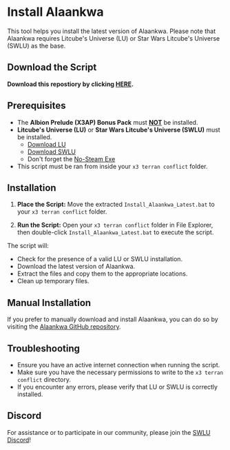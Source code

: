 # Install Alaankwa

This tool helps you install the latest version of Alaankwa. Please note that Alaankwa requires Litcube's Universe (LU) or Star Wars Litcube's Universe (SWLU) as the base. 

## Download the Script
   **Download this repostiory by clicking [HERE](https://github.com/temetvince/alaankwa-installer/archive/refs/heads/main.zip "The equivalent of clicking the Code button then Download ZIP").**

## Prerequisites
- The **Albion Prelude (X3AP) Bonus Pack** must <ins>**NOT**</ins> be installed.
- **Litcube's Universe (LU)** or **Star Wars Litcube's Universe (SWLU)** must be installed.
    - [Download LU](https://www.x3collective.com/lu-setup/lu-downloads/)
    - [Download SWLU](https://www.moddb.com/mods/star-wars-lu-swlu/downloads)
    - Don't forget the [No-Steam Exe](https://www.egosoft.com/download/x3ap/bonus_en.php)
- This script must be ran from inside your `x3 terran conflict` folder.

## Installation
1. **Place the Script:**
   Move the extracted `Install_Alaankwa_Latest.bat` to your `x3 terran conflict` folder.

2. **Run the Script:**
   Open your `x3 terran conflict` folder in File Explorer, then double-click `Install_Alaankwa_Latest.bat` to execute the script.

The script will:
- Check for the presence of a valid LU or SWLU installation.
- Download the latest version of Alaankwa.
- Extract the files and copy them to the appropriate locations.
- Clean up temporary files.

## Manual Installation

If you prefer to manually download and install Alaankwa, you can do so by visiting the [Alaankwa GitHub repository](https://github.com/temetvince/alaankwa).

## Troubleshooting

- Ensure you have an active internet connection when running the script.
- Make sure you have the necessary permissions to write to the `x3 terran conflict` directory.
- If you encounter any errors, please verify that LU or SWLU is correctly installed.

## Discord
For assistance or to participate in our community, please join the [SWLU Discord](https://discord.gg/S587CRb)!
